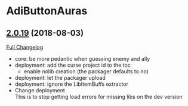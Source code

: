 # AdiButtonAuras

## [2.0.19](https://github.com/AdiAddons/AdiButtonAuras/tree/2.0.19) (2018-08-03)
[Full Changelog](https://github.com/AdiAddons/AdiButtonAuras/compare/2.0.18...2.0.19)

- core: be more pedantic when guessing enemy and ally  
- deployment: add the curse project id to the toc  
    - enable nolib creation (the packager defaults to no)  
- deployment: let the packager upload  
- deployment: ignore the LibItemBuffs extractor  
- Change deployment  
    This is to stop getting load errors for missing libs on the dev version  
